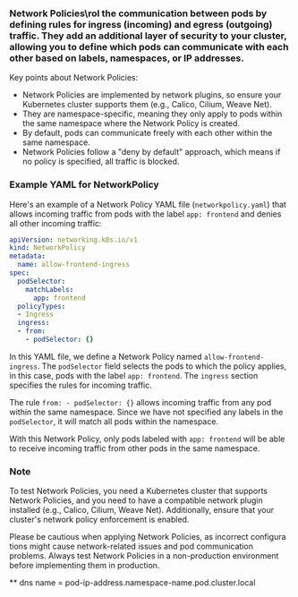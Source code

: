 ### Network Policies\rol the communication between pods by defining rules for ingress (incoming) and egress (outgoing) traffic. They add an additional layer of security to your cluster, allowing you to define which pods can communicate with each other based on labels, namespaces, or IP addresses.

Key points about Network Policies:
- Network Policies are implemented by network plugins, so ensure your Kubernetes cluster supports them (e.g., Calico, Cilium, Weave Net).
- They are namespace-specific, meaning they only apply to pods within the same namespace where the Network Policy is created.
- By default, pods can communicate freely with each other within the same namespace.
- Network Policies follow a "deny by default" approach, which means if no policy is specified, all traffic is blocked.

### Example YAML for NetworkPolicy

Here's an example of a Network Policy YAML file (`networkpolicy.yaml`) that allows incoming traffic from pods with the label `app: frontend` and denies all other incoming traffic:

```yaml
apiVersion: networking.k8s.io/v1
kind: NetworkPolicy
metadata:
  name: allow-frontend-ingress
spec:
  podSelector:
    matchLabels:
      app: frontend
  policyTypes:
  - Ingress
  ingress:
  - from:
    - podSelector: {}
```

In this YAML file, we define a Network Policy named `allow-frontend-ingress`. The `podSelector` field selects the pods to which the policy applies, in this case, pods with the label `app: frontend`. The `ingress` section specifies the rules for incoming traffic.

The rule `from: - podSelector: {}` allows incoming traffic from any pod within the same namespace. Since we have not specified any labels in the `podSelector`, it will match all pods within the namespace.

With this Network Policy, only pods labeled with `app: frontend` will be able to receive incoming traffic from other pods in the same namespace.

### Note

To test Network Policies, you need a Kubernetes cluster that supports Network Policies, and you need to have a compatible network plugin installed (e.g., Calico, Cilium, Weave Net). Additionally, ensure that your cluster's network policy enforcement is enabled.

Please be cautious when applying Network Policies, as incorrect configura tions might cause network-related issues and pod communication problems. Always test Network Policies in a non-production environment before implementing them in production.

\*\* dns name = pod-ip-address.namespace-name.pod.cluster.local